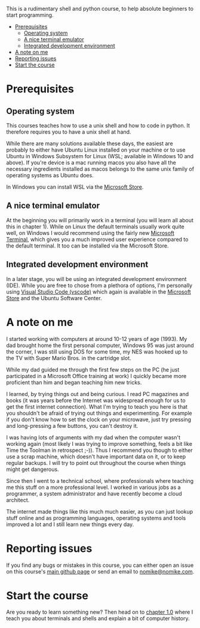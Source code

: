 This is a rudimentary shell and python course, to help absolute beginners to start programming.

- [Prerequisites](#prerequisites)
  - [Operating system](#operating-system)
  - [A nice terminal emulator](#a-nice-terminal-emulator)
  - [Integrated development environment](#integrated-development-environment)
- [A note on me](#a-note-on-me)
- [Reporting issues](#reporting-issues)
- [Start the course](#start-the-course)

# Prerequisites

## Operating system

This courses teaches how to use a unix shell and how to code in python. It therefore requires you to have a unix shell at hand.

While there are many solutions available these days, the easiest are probably to either have Ubuntu Linux installed on your machine or to use Ubuntu in Windows Subsystem for Linux (WSL; available in Windows 10 and above). If you're device is a mac running macos you also have all the necessary ingredients installed as macos belongs to the same unix family of operating systems as Ubuntu does.

In Windows you can install WSL via the [Microsoft Store](https://apps.microsoft.com/store/detail/windows-subsystem-for-linux/9P9TQF7MRM4R).

## A nice terminal emulator

At the beginning you will primarily work in a terminal (you will learn all about this in chapter 1). While on Linux the default terminals usually work quite well, on Windows I would recommend using the fairly new [Microsoft Terminal](https://apps.microsoft.com/store/detail/windows-terminal/9N0DX20HK701), which gives you a much improved user experience compared to the default terminal. It too can be installed via the Microsoft Store.

## Integrated development environment

In a later stage, you will be using an integrated development environment (IDE). While you are free to chose from a plethora of options, I'm personally using [Visual Studio Code (vscode)](https://code.visualstudio.com/) which again is available in the [Microsoft Store](https://apps.microsoft.com/store/detail/visual-studio-code/XP9KHM4BK9FZ7Q) and the Ubuntu Software Center.

# A note on me

I started working with computers at around 10-12 years of age (1993). My dad brought home the first personal computer, Windows 95 was just around the corner, I was still using DOS for some time, my NES was hooked up to the TV with Super Mario Bros. in the cartridge slot.

While my dad guided me through the first few steps on the PC (he just participated in a Microsoft Office training at work) I quickly became more proficient than him and began teaching him new tricks.

I learned, by trying things out and being curious. I read PC magazines and books (it was years before the Internet was widespread enough for us to get the first internet connection). What I'm trying to teach you here is that you shouldn't be afraid of trying out things and experimenting. For example if you don't know how to set the clock on your microwave, just try pressing and long-pressing a few buttons, you can't destroy it.

I was having lots of arguments with my dad when the computer wasn't working again (most likely I was trying to improve something, feels a bit like Time the Toolman in retrospect ;-)). Thus I recommend you though to either use a scrap machine, which doesn't have important data on it, or to keep regular backups. I will try to point out throughout the course when things might get dangerous.

Since then I went to a technical school, where professionals where teaching me this stuff on a more professional level. I worked in various jobs as a programmer, a system administrator and have recently become a cloud architect.

The internet made things like this much much easier, as you can just lookup stuff online and as programming languages, operating systems and tools improved a lot and I still learn new things every day.

# Reporting issues

If you find any bugs or mistakes in this course, you can either open an issue on this course's [main github page](https://github.com/nomike/nomikes_python_challenges/issues) or send an email to [nomike@nomike.com](mailto:nomike@nomike.com).

# Start the course

Are you ready to learn something new? Then head on to [chapter 1.0](chapters/1/1.0/) where I teach you about terminals and shells and explain a bit of computer history.
